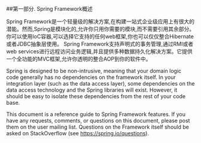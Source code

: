 ##第一部分. Spring Framework概述

Spring Framework是一个轻量级的解决方案,在构建一站式企业级应用上有很大的潜能。然而,Spring是模块化的,允许你只用你需要的模块,而不需要引用其余部分。你可以使用IoC容器,可以选择它支持的任何web框架,你也可以仅仅整合Hibernate或者JDBC抽象层使用。
Spring Framework支持声明式的事务管理,通过RMI或者web services进行远程访问业务逻辑,并且提供多种数据持久化解决方案。它提供一个全功能的MVC框架,允许你透明的整合AOP到你的软件中。



Spring is designed to be non-intrusive, meaning that your domain logic code generally has no dependencies on the framework itself.
In your integration layer (such as the data access layer), some dependencies on the data access technology and the Spring libraries will exist.
However, it should be easy to isolate these dependencies from the rest of your code base.

This document is a reference guide to Spring Framework features.
If you have any requests, comments, or questions on this document, please post them on the user mailing list.
Questions on the Framework itself should be asked on StackOverflow (see https://spring.io/questions).